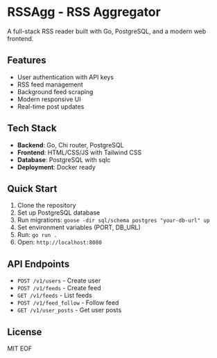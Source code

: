 # RSSAgg - RSS Aggregator

A full-stack RSS reader built with Go, PostgreSQL, and a modern web frontend.

## Features
- User authentication with API keys
- RSS feed management
- Background feed scraping
- Modern responsive UI
- Real-time post updates

## Tech Stack
- **Backend**: Go, Chi router, PostgreSQL
- **Frontend**: HTML/CSS/JS with Tailwind CSS
- **Database**: PostgreSQL with sqlc
- **Deployment**: Docker ready

## Quick Start
1. Clone the repository
2. Set up PostgreSQL database
3. Run migrations: `goose -dir sql/schema postgres "your-db-url" up`
4. Set environment variables (PORT, DB_URL)
5. Run: `go run .`
6. Open: `http://localhost:8080`

## API Endpoints
- `POST /v1/users` - Create user
- `POST /v1/feeds` - Create feed
- `GET /v1/feeds` - List feeds
- `POST /v1/feed_follow` - Follow feed
- `GET /v1/user_posts` - Get user posts

## License
MIT
EOF